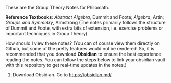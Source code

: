 These are the Group Theory Notes for Philomath. 

**Reference Textbooks**: _Abstract Algebra_, Dummit and Foote; _Algebra_, Artin; _Groups and Symmetry_, Armstrong (The notes primarily follows the structure of Dummit and Foote, with extra bits of extension, i.e. exercise problems or important techniques in Group Theory)

How should I view these notes? 
(You can of course view them directly on Github, but some of the pretty features would not be rendered! So, it is recommended that you download **Obsidian** to ensure the best experience reading the notes. You can follow the steps below to link your obsidian vault with this repository to get real-time updates in the notes.) 

1. Download Obsidian. Go to https://obsidian.md/
